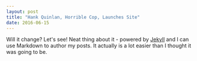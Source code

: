 ```yaml
---
layout: post
title: "Hank Quinlan, Horrible Cop, Launches Site"
date: 2016-06-15
---
```


Will it change? Let's see! Neat thing about it - powered by [Jekyll](http://jekyllrb.com) and I can use Markdown to author my posts. It actually is a lot easier than I thought it was going to be.
